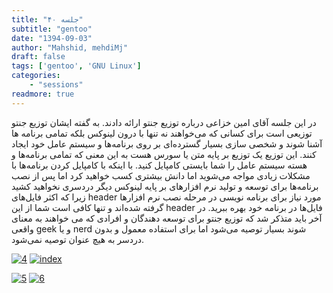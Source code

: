 ```yaml
---
title: "جلسه ۴۰"
subtitle: "gentoo"
date: "1394-09-03"
author: "Mahshid, mehdiMj"
draft: false
tags: ['gentoo', 'GNU Linux']
categories:
    - "sessions"
readmore: true
---
```

در این جلسه آقای امین خزاعی درباره توزیع جنتو ارائه دادند. به گفته ایشان توزیع جنتو توزیعی است برای کسانی که می‌خواهند نه تنها با درون لینوکس بلکه تمامی برنامه ها آشنا شوند و شخصی سازی بسیار گسترده‌ای بر روی برنامه‌ها و سیستم عامل خود ایجاد کنند. این توزیع یک توزیع بر پایه متن یا سورس هست به این معنی که تمامی برنامه‌ها و هسته سیستم عامل را شما بایستی کامپایل کنید. با اینکه با کامپایل کردن برنامه‌ها با مشکلات زیادی مواجه می‌شوید اما دانش بیشتری کسب خواهید کرد اما پس از نصب برنامه‌ها برای توسعه و تولید نرم افزارهای بر پایه لینوکس دیگر دردسری نخواهید کشید زیرا که اکثر فایل‌های header مورد نیاز برای برنامه نویسی در مرحله نصب نرم افزارها گرفته شده‌اند و تنها کافی است شما از این header فایل‌ها در برنامه خود بهره ببرید. در آخر باید متذکر شد که توزیع جنتو برای توسعه دهندگان و افرادی که می خواهند به معنای واقعی geek و یا nerd شوند بسیار توصیه می‌شود اما برای استفاده معمول و بدون دردسر به هیچ عنوان توصیه نمی‌شود.

<!-- FIXME missing file
فایل ارائه: [gentoo](https://shirazlug.ir/wp-content/uploads/2015/11/gentoo.odp)
-->

[![4](/img/982158a6-fdbb-11e6-86dd-a088b4d860141488289283.441316.jpeg)](/img/982158a6-fdbb-11e6-86dd-a088b4d860141488289283.441316.jpeg)
[![index](/img/98215bda-fdbb-11e6-86dd-a088b4d860141488289283.4413784.jpeg)](/img/98215bda-fdbb-11e6-86dd-a088b4d860141488289283.4413784.jpeg)

[![5](/img/98215dec-fdbb-11e6-86dd-a088b4d860141488289283.4414287.jpeg)](/img/98215dec-fdbb-11e6-86dd-a088b4d860141488289283.4414287.jpeg)
[![6](/img/98215fc2-fdbb-11e6-86dd-a088b4d860141488289283.4414752.jpeg)](/img/98215fc2-fdbb-11e6-86dd-a088b4d860141488289283.4414752.jpeg)
